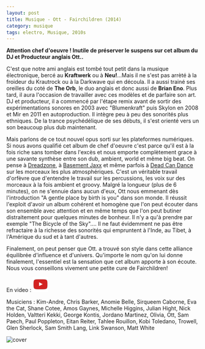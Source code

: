 ```yaml
---
layout: post
title: Musique - Ott - Fairchildren (2014)
category: musique
tags: electro, Musique, 2010s
---
```

**Attention chef d'oeuvre ! Inutile de préserver le suspens sur cet album du DJ et Producteur anglais Ott..**

C'est que notre ami anglais est tombé tout petit dans la musique électronique, bercé au **Kraftwerk** ou à **Neu!**...Mais il ne s'est pas arrèté à la froideur du Krautrock ou à la Darkwave qui en découla. Il a aussi trainé ses oreilles du coté de **The Orb**, le duo anglais et donc aussi de **Brian Eno**. Plus tard, il aura l'occasion de travailler avec ces modèles et de parfaire son art. DJ et producteur, il a commencé par l'étape remix avant de sortir des expérimentations sonores en 2003 avec "Blumenkraft" puis Skylon en 2008 et Mir en 2011 en autoproduction. Il intègre peu à peu des sonorités plus ethniques. De la trance psychédélique de ses débuts, il s'est orienté vers un son beaucoup plus dub maintenant.

Mais parlons de ce tout nouvel opus sorti sur les plateformes numériques. Si nous avons qualifié cet album de chef d'oeuvre c'est parce qu'il est à la fois riche sans tomber dans l'excès et nous emporte complètement grace à une savante synthèse entre son dub, ambient, world et même big beat. On pense à [Dreadzone](https://www.cheziceman.fr/2008/dreadzone-secondlight/), à [Basement Jaxx](https://www.cheziceman.fr/2010/basementjaxx-singles/) et même parfois à [Dead Can Dance](https://www.cheziceman.fr/2019/duality/) sur les morceaux les plus atmosphériques. C'est un véritable travail d'orfèvre que d'entendre le travail sur les percussions, les voix sur des morceaux à la fois ambient et groovy. Malgré la longueur (plus de 6 minutes), on ne s'ennuie dans aucun d'eux, Ott nous emmenant dès l'introduction "A gentle place by birth is you" dans son monde. Il réussit l'exploit d'avoir un album cohérent et homogène que l'on peut écouter dans son ensemble avec attention et en même temps que l'on peut butiner distraitement pour quelques minutes de bonheur. Il n'y a qu'à prendre par exemple "The Bicycle of the Sky".... Il ne faut évidemment ne pas être refractaire à la richesse des sonorités qui empruntent à l'Inde, au Tibet, à l'Amérique du sud et à tant d'autres.

Finalement, on peut penser que Ott. a trouvé son style dans cette alliance équilibrée d'influence et d'univers. Qu'importe le nom qu'on lui donne finalement, l'essentiel est la sensation que cet album apporte à son écoute. Nous vous conseillons vivement une petite cure de Fairchildren!

En video : [![video](/images/youtube.png)](https://www.youtube.com/watch?v=rUbK__7WOAM)

Musiciens : Kim-Andre, Chris Barker, Anomie Belle, Sirqueem Caborne, Eva the Cat, Shane Cotee, Amos Gaynes, Michelle Higgins, Julian Hight, Nick Holden, Valtteri Kekki,
George Kontis, Jordano Martinez, Olivia, Ott, Sam Paech, Paul Poppleton, Eitan Reiter, Tahlee Rouillon, Kobi Toledano, Trowell, Glen Sherlock, Sam Smith Lang, Link Swanson, Matt White

![cover](https://filedn.eu/llqi9IBxlYouGRXYG2xlROb/img/2015/ott1.jpg)
